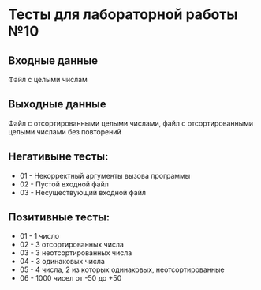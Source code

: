 # Тесты для лабораторной работы №10

## Входные данные

Файл с целыми числам

## Выходные данные

Файл с отсортированными целыми числами, файл с отсортированными целыми числами
без повторений

## Негативыне тесты:

- 01 - Некорректный аргументы вызова программы
- 02 - Пустой входной файл
- 03 - Несуществующий входной файл

## Позитивные тесты:

- 01 - 1 число
- 02 - 3 отсортированных числа
- 03 - 3 неотсортированных числа
- 04 - 3 одинаковых числа
- 05 - 4 числа, 2 из которых одинаковых, неотсортированные
- 06 - 1000 чисел от -50 до +50
